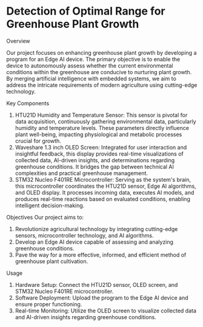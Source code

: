 # Detection of Optimal Range for Greenhouse Plant Growth
Overview

Our project focuses on enhancing greenhouse plant growth by developing a program for an Edge AI device. The primary objective is to enable the device to autonomously assess whether the current environmental conditions within the greenhouse are conducive to nurturing plant growth. By merging artificial intelligence with embedded systems, we aim to address the intricate requirements of modern agriculture using cutting-edge technology.

Key Components

1. HTU21D Humidity and Temperature Sensor: This sensor is pivotal for data acquisition, continuously gathering environmental data, particularly humidity and temperature levels. These parameters directly influence plant well-being, impacting physiological and metabolic processes crucial for growth.
2. Waveshare 1.3 inch OLED Screen: Integrated for user interaction and insightful feedback, this display provides real-time visualizations of collected data, AI-driven insights, and determinations regarding greenhouse conditions. It bridges the gap between technical AI complexities and practical greenhouse management.
3. STM32 Nucleo F401RE Microcontroller: Serving as the system's brain, this microcontroller coordinates the HTU21D sensor, Edge AI algorithms, and OLED display. It processes incoming data, executes AI models, and produces real-time reactions based on evaluated conditions, enabling intelligent decision-making.

Objectives
Our project aims to:

1. Revolutionize agricultural technology by integrating cutting-edge sensors, microcontroller technology, and AI algorithms.
2. Develop an Edge AI device capable of assessing and analyzing greenhouse conditions.
3. Pave the way for a more effective, informed, and efficient method of greenhouse plant cultivation.

Usage

1. Hardware Setup: Connect the HTU21D sensor, OLED screen, and STM32 Nucleo F401RE microcontroller.
2. Software Deployment: Upload the program to the Edge AI device and ensure proper functioning.
3. Real-time Monitoring: Utilize the OLED screen to visualize collected data and AI-driven insights regarding greenhouse conditions.
